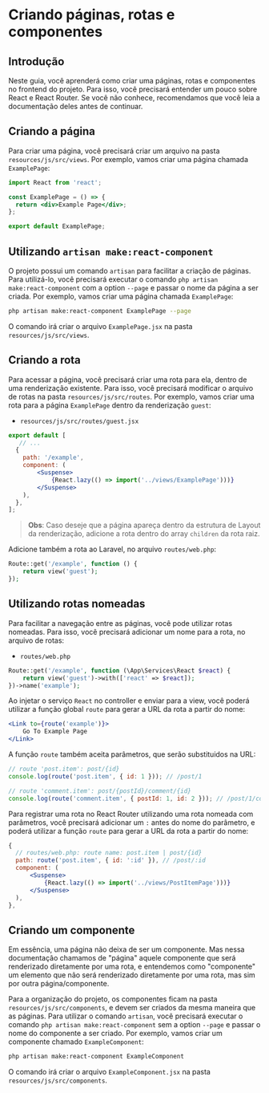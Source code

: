 # Criando páginas, rotas e componentes

## Introdução

Neste guia, você aprenderá como criar uma páginas, rotas e componentes no frontend do projeto. Para isso, você precisará entender um pouco sobre React e React Router. Se você não conhece, recomendamos que você leia a documentação deles antes de continuar.

## Criando a página

Para criar uma página, você precisará criar um arquivo na pasta `resources/js/src/views`. Por exemplo, vamos criar uma página chamada `ExamplePage`:

```jsx
import React from 'react';

const ExamplePage = () => {
  return <div>Example Page</div>;
};

export default ExamplePage;
```

## Utilizando `artisan make:react-component`

O projeto possui um comando `artisan` para facilitar a criação de páginas. Para utilizá-lo, você precisará executar o comando `php artisan make:react-component` com a option `--page` e passar o nome da página a ser criada. Por exemplo, vamos criar uma página chamada `ExamplePage`:

```bash
php artisan make:react-component ExamplePage --page
```

O comando irá criar o arquivo `ExamplePage.jsx` na pasta `resources/js/src/views`.

## Criando a rota

Para acessar a página, você precisará criar uma rota para ela, dentro de uma renderização existente. Para isso, você precisará modificar o arquivo de rotas na pasta `resources/js/src/routes`. Por exemplo, vamos criar uma rota para a página `ExamplePage` dentro da renderização `guest`:

- `resources/js/src/routes/guest.jsx`
```jsx
export default [
   // ...
  {
    path: '/example',
    component: (
        <Suspense>
            {React.lazy(() => import('../views/ExamplePage')))}
        </Suspense>
    ),
  },
];
```

 > **Obs**: Caso deseje que a página apareça dentro da estrutura de Layout da renderização, adicione a rota dentro do array `children` da rota raiz.

Adicione também a rota ao Laravel, no arquivo `routes/web.php`:

```php
Route::get('/example', function () {
    return view('guest');
});
```

## Utilizando rotas nomeadas

Para facilitar a navegação entre as páginas, você pode utilizar rotas nomeadas. Para isso, você precisará adicionar um nome para a rota, no arquivo de rotas:

- `routes/web.php`
```php
Route::get('/example', function (\App\Services\React $react) {
    return view('guest')->with(['react' => $react]);
})->name('example');
```

Ao injetar o serviço `React` no controller e enviar para a view, você poderá utilizar a função global `route` para gerar a URL da rota a partir do nome:

```jsx
<Link to={route('example')}>
    Go To Example Page
</Link>
```

A função `route` também aceita parâmetros, que serão substituidos na URL:

```jsx
// route 'post.item': post/{id}
console.log(route('post.item', { id: 1 })); // /post/1

// route 'comment.item': post/{postId}/comment/{id}
console.log(route('comment.item', { postId: 1, id: 2 })); // /post/1/comment/2
```

Para registrar uma rota no React Router utilizando uma rota nomeada com parâmetros, você precisará adicionar um `:` antes do nome do parâmetro, e poderá utilizar a função `route` para gerar a URL da rota a partir do nome:

```jsx
{
  // routes/web.php: route name: post.item | post/{id}
  path: route('post.item', { id: ':id' }), // /post/:id
  component: (
      <Suspense>
          {React.lazy(() => import('../views/PostItemPage')))}
      </Suspense>
  ),
},
``` 

## Criando um componente

Em essência, uma página não deixa de ser um componente. Mas nessa documentação chamamos de "página" aquele componente que será renderizado diretamente por uma rota, e entendemos como "componente" um elemento que não será renderizado diretamente por uma rota, mas sim por outra página/componente.

Para a organização do projeto, os componentes ficam na pasta `resources/js/src/components`, e devem ser criados da mesma maneira que as páginas. Para utilizar o comando `artisan`, você precisará executar o comando `php artisan make:react-component` sem a option `--page` e passar o nome do componente a ser criado. Por exemplo, vamos criar um componente chamado `ExampleComponent`:

```bash
php artisan make:react-component ExampleComponent
```

O comando irá criar o arquivo `ExampleComponent.jsx` na pasta `resources/js/src/components`.
